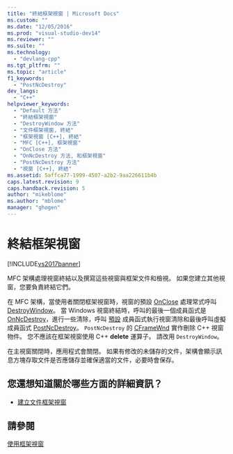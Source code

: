 ```yaml
---
title: "終結框架視窗 | Microsoft Docs"
ms.custom: ""
ms.date: "12/05/2016"
ms.prod: "visual-studio-dev14"
ms.reviewer: ""
ms.suite: ""
ms.technology: 
  - "devlang-cpp"
ms.tgt_pltfrm: ""
ms.topic: "article"
f1_keywords: 
  - "PostNcDestroy"
dev_langs: 
  - "C++"
helpviewer_keywords: 
  - "Default 方法"
  - "終結框架視窗"
  - "DestroyWindow 方法"
  - "文件框架視窗, 終結"
  - "框架視窗 [C++], 終結"
  - "MFC [C++], 框架視窗"
  - "OnClose 方法"
  - "OnNcDestroy 方法, 和框架視窗"
  - "PostNcDestroy 方法"
  - "視窗 [C++], 終結"
ms.assetid: 5affca77-1999-4507-a2b2-9aa226611b4b
caps.latest.revision: 9
caps.handback.revision: 5
author: "mikeblome"
ms.author: "mblome"
manager: "ghogen"
---
```

# 終結框架視窗
[!INCLUDE[vs2017banner](../assembler/inline/includes/vs2017banner.md)]

MFC 架構處理視窗終結以及撰寫這些視窗與框架文件和檢視。  如果您建立其他視窗，您要負責終結它們。  
  
 在 MFC 架構，當使用者關閉框架視窗時，視窗的預設 [OnClose](../Topic/CWnd::OnClose.md) 處理常式呼叫 [DestroyWindow](../Topic/CWnd::DestroyWindow.md)。  當 Windows 視窗終結時，呼叫的最後一個成員函式是 [OnNcDestroy](../Topic/CWnd::OnNcDestroy.md)，進行一些清除，呼叫 [預設](../Topic/CWnd::Default.md) 成員函式執行視窗清除和最後呼叫虛擬成員函式 [PostNcDestroy](../Topic/CWnd::PostNcDestroy.md)。  `PostNcDestroy` 的 [CFrameWnd](../mfc/reference/cframewnd-class.md) 實作刪除 C\+\+ 視窗物件。  您不應該在框架視窗使用 C\+\+ **delete** 運算子。  請改用 `DestroyWindow`。  
  
 在主視窗關閉時，應用程式會關閉。  如果有修改的未儲存的文件，架構會顯示訊息方塊存取文件是否應儲存並確保適當的文件，必要時會保存。  
  
## 您還想知道關於哪些方面的詳細資訊？  
  
-   [建立文件框架視窗](../mfc/creating-document-frame-windows.md)  
  
## 請參閱  
 [使用框架視窗](../mfc/using-frame-windows.md)